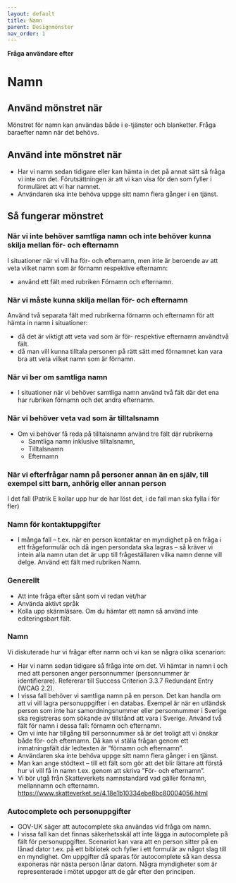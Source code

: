 ```yaml
---
layout: default
title: Namn
parent: Designmönster
nav_order: 1
---
```


**Fråga användare efter**

# Namn

## Använd mönstret när

Mönstret för namn kan användas både i e-tjänster och blanketter. Fråga baraefter namn när det behövs.

## Använd inte mönstret när

- Har vi namn sedan tidigare eller kan hämta in det på annat sätt så fråga vi inte om det. Förutsättningen är att vi kan visa för den som fyller i formuläret att vi har namnet.
- Användaren ska inte behöva uppge sitt namn flera gånger i en tjänst.

## Så fungerar mönstret

### När vi inte behöver samtliga namn och inte behöver kunna skilja mellan för- och efternamn

I situationer när vi vill ha för- och efternamn, men inte är beroende av att veta vilket namn som är förnamn respektive efternamn:

- använd ett fält med rubriken Förnamn och efternamn.

### När vi måste kunna skilja mellan för- och efternamn

Använd två separata fält med rubrikerna förnamn och efternamn för att hämta in namn i situationer:

- då det är viktigt att veta vad som är för- respektive efternamn användtvå fält.
- då man vill kunna tilltala personen på rätt sätt med förnamnet kan vara bra att veta vilket namn som är förnamn.

### När vi ber om samtliga namn

- I situationer när vi behöver samtliga namn använd två fält där det ena har rubriken förnamn och det andra efternamn.

### När vi behöver veta vad som är tilltalsnamn

- Om vi behöver få reda på tilltalsnamn använd tre fält där rubrikerna
  - Samtliga namn inklusive tilltalsnamn,
  - Tilltalsnamn
  - Efternamn

### När vi efterfrågar namn på personer annan än en själv, till exempel sitt barn, anhörig eller annan person

I det fall (Patrik E kollar upp hur de har löst det, i de fall  man ska fylla i för fler)

### Namn för kontaktuppgifter

- I många fall &ndash; t.ex. när en person kontaktar en myndighet på en fråga i ett frågeformulär och då ingen persondata ska lagras &ndash; så kräver vi intein alla namn utan det är upp till frågeställaren vilka namn denne vill delge. Använd ett fält med rubriken Namn.

### Generellt

- Att inte fråga efter sånt som vi redan vet/har
- Använda aktivt språk
- Kolla upp skärmläsare. Om du hämtar ett namn så använd inte editeringsbart fält.

### Namn

Vi diskuterade hur vi frågar efter namn och vi kan se några olika scenarion:

- Har vi namn sedan tidigare så fråga inte om det. Vi hämtar in namn i och med att personen anger personnummer (personnummer är identifierare). Refererar till Success Criterion 3.3.7 Redundant Entry (WCAG 2.2).
- I vissa fall behöver vi samtliga namn på en person. Det kan handla om att vi vill lagra personuppgifter i en databas. Exempel är när en utländsk person som inte har samordningsnummer eller personnummer i Sverige ska registreras som sökande av tillstånd att vara i Sverige. Använd två fält för namn i dessa fall: förnamn och efternamn.
- Om vi inte har tillgång till personnummer så är det troligt att vi önskar både för- och efternamn. Då kan vi ställa frågan genom ett inmatningsfält där ledtexten är ”förnamn och efternamn”.
- Användaren ska inte behöva uppge sitt namn flera gånger i en tjänst.
- Man kan ange stödtext &ndash; till ett fält som gör att det blir lättare att förstå hur vi vill få in namn t.ex. genom att skriva ”För- och efternamn”.
- Vi bör utgå från Skatteverkets namnstandard vad gäller förnamn, mellannamn och efternamn. <https://www.skatteverket.se/4.18e1b10334ebe8bc80004056.html>

### Autocomplete och personuppgifter

- GOV-UK säger att autocomplete ska användas vid fråga om namn.
- I vissa fall kan det finnas säkerhetsskäl att inte lägga in autocomplete på fält för personuppgifter. Scenariot kan vara att en person sitter på en lånad dator t.ex. på ett bibliotek och fyller i ett formulär av något slag till en myndighet. Om uppgifter då sparas för autocomplete så kan dessa exponeras när nästa person lånar datorn. Några myndigheter som är representerade i mötet uppger att de går efter den principen.

